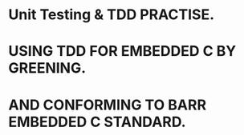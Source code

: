 # Unit Testing & TDD PRACTISE.
# USING TDD FOR EMBEDDED C BY GREENING.
# AND CONFORMING TO BARR EMBEDDED C STANDARD.
